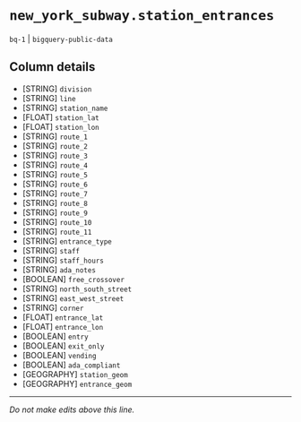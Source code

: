 # `new_york_subway.station_entrances`
`bq-1` | `bigquery-public-data`

## Column details
* [STRING]    `division`
* [STRING]    `line`
* [STRING]    `station_name`
* [FLOAT]     `station_lat`
* [FLOAT]     `station_lon`
* [STRING]    `route_1`
* [STRING]    `route_2`
* [STRING]    `route_3`
* [STRING]    `route_4`
* [STRING]    `route_5`
* [STRING]    `route_6`
* [STRING]    `route_7`
* [STRING]    `route_8`
* [STRING]    `route_9`
* [STRING]    `route_10`
* [STRING]    `route_11`
* [STRING]    `entrance_type`
* [STRING]    `staff`
* [STRING]    `staff_hours`
* [STRING]    `ada_notes`
* [BOOLEAN]   `free_crossover`
* [STRING]    `north_south_street`
* [STRING]    `east_west_street`
* [STRING]    `corner`
* [FLOAT]     `entrance_lat`
* [FLOAT]     `entrance_lon`
* [BOOLEAN]   `entry`
* [BOOLEAN]   `exit_only`
* [BOOLEAN]   `vending`
* [BOOLEAN]   `ada_compliant`
* [GEOGRAPHY] `station_geom`
* [GEOGRAPHY] `entrance_geom`

-------------------------------------------------------------------------------
*Do not make edits above this line.*
